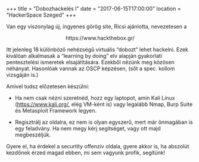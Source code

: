 +++
title = "Dobozhackelés I"
date = "2017-06-15T17:00:00"
location = "HackerSpace Szeged"
+++

Van egy viszonylag új, ingyenes görög site, Ricsi ajánlotta, nevezetesen a

<center>https://www.hackthebox.gr/</center>

Itt jelenleg 18 különböző nehézségű virtuális “dobozt” lehet hackelni.  Ezek kiválóan alkalmasak a “learning by doing” elv alapján gyakorlati pentesztelési ismeretek elsajátítására. Ezekből nézünk meg közösen néhányat. Hasonlóak vannak az OSCP képzésen, (sőt a spec. kollom vizsgáján is.)

Amivel tudsz előzetesen készülni:

* Ha nem csak nézni szeretnéd, hozz egy laptopot, amin Kali Linux (https://www.kali.org/, elég VM-ként is) vagy legalább Nmap, Burp Suite és Metasploit Framework legyen.

* Regisztrálj az oldalra, ez nem is olyan egyszerű, mert már önmagában is egy feladvány. Ha nem megy kérj segítséget, vagy ott majd megbeszéljük.

Gyere el, ha érdekel a securtity offenzív oldala, gyere akkor is, ha abszolút kezdőnek érzed magad ebben, mi sem vagyunk profik, segítünk!

